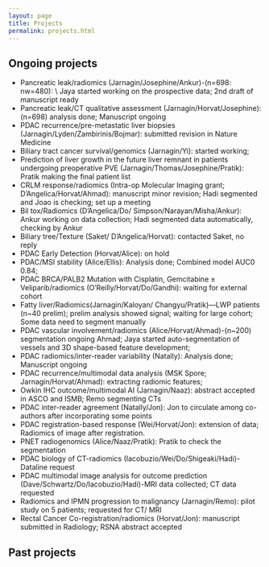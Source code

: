 ```yaml
---
layout: page
title: Projects
permalink: projects.html
---
```


## Ongoing projects

- Pancreatic leak/radiomics (Jarnagin/Josephine/Ankur)-(n=698: nw=480): \\
        Jaya started working on the prospective data; 2nd draft of manuscript ready
- Pancreatic leak/CT qualitative assessment (Jarnagin/Horvat/Josephine): (n=698) analysis done; Manuscript ongoing
- PDAC recurrence/pre-metastatic liver biopsies (Jarnagin/Lyden/Zambirinis/Bojmar): submitted revision in Nature Medicine
- Biliary tract cancer survival/genomics (Jarnagin/Yi): started working;
- Prediction of liver growth in the future liver remnant in patients undergoing preoperative PVE (Jarnagin/Thomas/Josephine/Pratik): Pratik making the final patient list
- CRLM response/radiomics (Intra-op Molecular Imaging grant; D’Angelica/Horvat/Ahmad): manuscript minor revision; Hadi segmented and Joao is checking; set up a meeting
- Bil tox/Radiomics (D’Angelica/Do/ Simpson/Narayan/Misha/Ankur): Ankur working on data collection; Hadi segmented data automatically, checking by Ankur
- Biliary tree/Texture (Saket/ D’Angelica/Horvat): contacted Saket, no reply
- PDAC Early Detection (Horvat/Alice): on hold
- PDAC/MSI stability (Alice/Ellis): Analysis done; Combined model AUC0 0.84;
- PDAC BRCA/PALB2 Mutation with Cisplatin, Gemcitabine ± Veliparib/radiomics (O’Reilly/Horvat/Do/Gandhi): waiting for external cohort 
- Fatty liver/Radiomics(Jarnagin/Kaloyan/ Changyu/Pratik)—LWP patients (n~40 prelim); prelim analysis showed signal; waiting for large cohort; Some data need to segment manually
- PDAC vascular involvement/radiomics (Alice/Horvat/Ahmad)-(n~200) segmentation ongoing Ahmad; Jaya started auto-segmentation of vessels and 3D shape-based feature development; 
- PDAC radiomics/inter-reader variability (Natally): Analysis done; Manuscript ongoing
- PDAC recurrence/multimodal data analysis (MSK Spore; Jarnagin/Horvat/Ahmad): extracting radiomic features; 
- Owkin IHC outcome/multimodal AI (Jarnagin/Naaz): abstract accepted in ASCO and ISMB; Remo segmenting CTs
- PDAC inter-reader agreement (Natally/Jon): Jon to circulate among co-authors after incorporating some points
- PDAC registration-based response (Wei/Horvat/Jon): extension of data; Radiomics of image after registration.
- PNET radiogenomics (Alice/Naaz/Pratik): Pratik to check the segmentation
- PDAC biology of CT-radiomics (Iacobuzio/Wei/Do/Shigeaki/Hadi)-Dataline request
- PDAC multimodal image analysis for outcome prediction (Dave/Schwartz/Do/Iacobuzio/Hadi)-MRI data collected; CT data requested
- Radiomics and IPMN progression to malignancy (Jarnagin/Remo): pilot study on 5 patients; requested for CT/ MRI
- Rectal Cancer Co-registration/radiomics (Horvat/Jon): manuscript submitted in Radiology; RSNA abstract accepted

  


## Past projects

    
